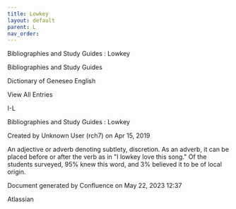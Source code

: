 ```yaml
---
title: Lowkey
layout: default
parent: L
nav_order:
---
```


Bibliographies and Study Guides : Lowkey

Bibliographies and Study Guides

Dictionary of Geneseo English

View All Entries

I-L

Bibliographies and Study Guides : Lowkey

Created by  Unknown User (rch7) on Apr 15, 2019

An adjective or adverb denoting subtlety, discretion. As an adverb, it can be placed before or after the verb as in &quot;I lowkey love this song.&quot; Of the students surveyed, 95% knew this word, and 3% believed it to be of local origin.

Document generated by Confluence on May 22, 2023 12:37

Atlassian
